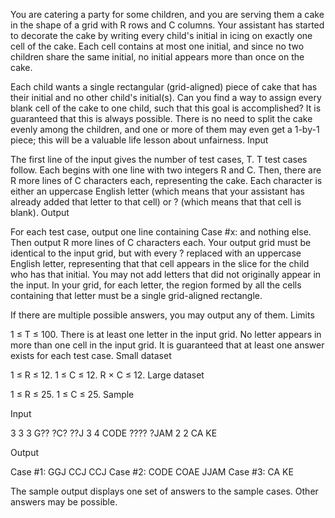  You are catering a party for some children, and you are serving them a cake in the shape of a grid with R rows and C columns. Your assistant has started to decorate the cake by writing every child's initial in icing on exactly one cell of the cake. Each cell contains at most one initial, and since no two children share the same initial, no initial appears more than once on the cake.

Each child wants a single rectangular (grid-aligned) piece of cake that has their initial and no other child's initial(s). Can you find a way to assign every blank cell of the cake to one child, such that this goal is accomplished? It is guaranteed that this is always possible. There is no need to split the cake evenly among the children, and one or more of them may even get a 1-by-1 piece; this will be a valuable life lesson about unfairness.
Input

The first line of the input gives the number of test cases, T. T test cases follow. Each begins with one line with two integers R and C. Then, there are R more lines of C characters each, representing the cake. Each character is either an uppercase English letter (which means that your assistant has already added that letter to that cell) or ? (which means that that cell is blank).
Output

For each test case, output one line containing Case #x: and nothing else. Then output R more lines of C characters each. Your output grid must be identical to the input grid, but with every ? replaced with an uppercase English letter, representing that that cell appears in the slice for the child who has that initial. You may not add letters that did not originally appear in the input. In your grid, for each letter, the region formed by all the cells containing that letter must be a single grid-aligned rectangle.

If there are multiple possible answers, you may output any of them.
Limits

1 ≤ T ≤ 100.
There is at least one letter in the input grid.
No letter appears in more than one cell in the input grid.
It is guaranteed that at least one answer exists for each test case.
Small dataset

1 ≤ R ≤ 12.
1 ≤ C ≤ 12.
R × C ≤ 12.
Large dataset

1 ≤ R ≤ 25.
1 ≤ C ≤ 25.
Sample

Input
  	
3
3 3
G??
?C?
??J
3 4
CODE
????
?JAM
2 2
CA
KE	

Output

Case #1:
GGJ
CCJ
CCJ
Case #2:
CODE
COAE
JJAM
Case #3:
CA
KE

The sample output displays one set of answers to the sample cases. Other answers may be possible.